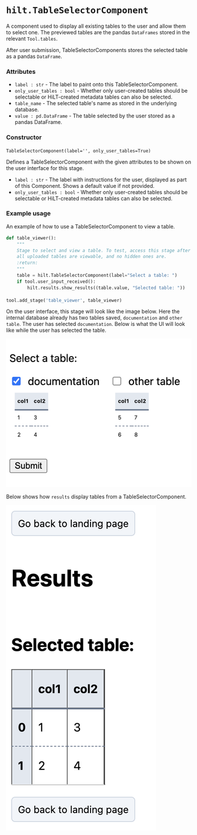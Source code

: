 # `hilt.TableSelectorComponent`

A component used to display all existing tables to the user and allow them to select one. The previewed tables are the pandas `DataFrames` stored in the relevant `Tool.tables`.

After user submission, TableSelectorComponents stores the selected table as a pandas `DataFrame`.

### Attributes
- `label : str` - The label to paint onto this TableSelectorComponent.
- `only_user_tables : bool` - Whether only user-created tables should be selectable or HiLT-created metadata tables can also be selected.
- `table_name` - The selected table's name as stored in the underlying database.
- `value : pd.DataFrame` - The table selected by the user stored as a pandas DataFrame.

### Constructor
`TableSelectorComponent(label='', only_user_tables=True)`

Defines a TableSelectorComponent with the given attributes to be shown on the user interface for this stage.

- `label : str` - The label with instructions for the user, displayed as part of this Component. Shows a default value if not provided.
- `only_user_tables : bool` - Whether only user-created tables should be selectable or HiLT-created metadata tables can also be selected.

### Example usage
An example of how to use a TableSelectorComponent to view a table.

```python
def table_viewer():
    """
    Stage to select and view a table. To test, access this stage after uploading a csv, and view a table. Verify
    all uploaded tables are viewable, and no hidden ones are.
    :return:
    """
    table = hilt.TableSelectorComponent(label="Select a table: ")
    if tool.user_input_received():
        hilt.results.show_results((table.value, "Selected table: "))

tool.add_stage('table_viewer', table_viewer)

```

On the user interface, this stage will look like the image below. Here the internal database already has two tables saved, `documentation` and `other table`. The user has selected `documentation`. Below is what the UI will look like while the user has selected the table.

<img src="https://github.com/skberkeley/CNLDocs/blob/main/docs/images/table_selector_1.png?raw=true?" alt="Table selector component input"> </img>

Below shows how `results` display tables from a TableSelectorComponent. 

<img src="https://github.com/skberkeley/CNLDocs/blob/main/docs/images/table_selector_2.png?raw=true?" alt="Table upload component results"> </img>

